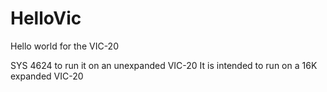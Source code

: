# HelloVic
Hello world for the VIC-20

SYS 4624 to run it on an unexpanded VIC-20
It is intended to run on a 16K expanded VIC-20
